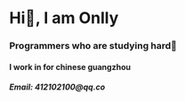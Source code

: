 <h1 align="left">Hi👋, I am Onlly</h1>
<h3 align="left">Programmers who are studying hard💪</h3>
<h4 align="left">I work in for chinese guangzhou</h4>
<h5 align="left">Email: 412102100@qq.co</h5>
